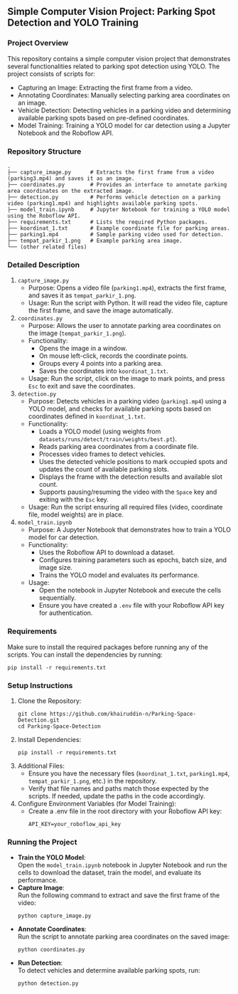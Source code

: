 ## Simple Computer Vision Project: Parking Spot Detection and YOLO Training  

### Project Overview  
This repository contains a simple computer vision project that demonstrates several functionalities related to parking spot detection using YOLO. The project consists of scripts for:
- Capturing an Image: Extracting the first frame from a video.
- Annotating Coordinates: Manually selecting parking area coordinates on an image.
- Vehicle Detection: Detecting vehicles in a parking video and determining available parking spots based on pre-defined coordinates.
- Model Training: Training a YOLO model for car detection using a Jupyter Notebook and the Roboflow API.

### Repository Structure  
```
.
├── capture_image.py      # Extracts the first frame from a video (parking3.mp4) and saves it as an image.
├── coordinates.py        # Provides an interface to annotate parking area coordinates on the extracted image.
├── detection.py          # Performs vehicle detection on a parking video (parking1.mp4) and highlights available parking spots.
├── model_train.ipynb     # Jupyter Notebook for training a YOLO model using the Roboflow API.
├── requirements.txt      # Lists the required Python packages.
├── koordinat_1.txt       # Example coordinate file for parking areas.
├── parking1.mp4          # Sample parking video used for detection.
├── tempat_parkir_1.png   # Example parking area image.
└── (other related files)
```

### Detailed Description  
1. `capture_image.py`
   - Purpose: Opens a video file (`parking1.mp4`), extracts the first frame, and saves it as `tempat_parkir_1.png`.
   - Usage: Run the script with Python. It will read the video file, capture the first frame, and save the image automatically.
2. `coordinates.py`
   - Purpose: Allows the user to annotate parking area coordinates on the image (`tempat_parkir_1.png`).
   - Functionality:
     - Opens the image in a window.
     - On mouse left-click, records the coordinate points.
     - Groups every 4 points into a parking area.
     - Saves the coordinates into `koordinat_1.txt`.
   - Usage: Run the script, click on the image to mark points, and press `Esc` to exit and save the coordinates.
3. `detection.py`
    - Purpose: Detects vehicles in a parking video (`parking1.mp4`) using a YOLO model, and checks for available parking spots based on coordinates defined in `koordinat_1.txt`.
    - Functionality:
      - Loads a YOLO model (using weights from `datasets/runs/detect/train/weights/best.pt`).
      - Reads parking area coordinates from a coordinate file.
      - Processes video frames to detect vehicles.
      - Uses the detected vehicle positions to mark occupied spots and updates the count of available parking slots.
      - Displays the frame with the detection results and available slot count.
      - Supports pausing/resuming the video with the `Space` key and exiting with the `Esc` key.
    - Usage: Run the script ensuring all required files (video, coordinate file, model weights) are in place.
4. `model_train.ipynb`
     - Purpose: A Jupyter Notebook that demonstrates how to train a YOLO model for car detection.
     - Functionality:
       - Uses the Roboflow API to download a dataset.
       - Configures training parameters such as epochs, batch size, and image size.
       - Trains the YOLO model and evaluates its performance.
     - Usage:
       - Open the notebook in Jupyter Notebook and execute the cells sequentially.
       - Ensure you have created a `.env` file with your Roboflow API key for authentication.  

  ### Requirements  
  Make sure to install the required packages before running any of the scripts. You can install the dependencies by running:
  ```
  pip install -r requirements.txt
  ```

### Setup Instructions  
  1. Clone the Repository:
     ```
     git clone https://github.com/khairuddin-n/Parking-Space-Detection.git
     cd Parking-Space-Detection
     ```
  2. Install Dependencies:
     ```
     pip install -r requirements.txt
     ```
  3. Additional Files:
     - Ensure you have the necessary files (`koordinat_1.txt`, `parking1.mp4`, `tempat_parkir_1.png`, etc.) in the repository.
     - Verify that file names and paths match those expected by the scripts. If needed, update the paths in the code accordingly.
   4. Configure Environment Variables (for Model Training):
      - Create a .env file in the root directory with your Roboflow API key:
        ```
        API_KEY=your_roboflow_api_key
        ```
 ### Running the Project   
 - **Train the YOLO Model**:  
   Open the `model_train.ipynb` notebook in Jupyter Notebook and run the cells to download the dataset, train the model, and evaluate its performance.    
 - **Capture Image**:  
   Run the following command to extract and save the first frame of the video:
   ```
   python capture_image.py
   ```
 - **Annotate Coordinates**:  
   Run the script to annotate parking area coordinates on the saved image:
   ```
   python coordinates.py
   ```
 - **Run Detection**:  
   To detect vehicles and determine available parking spots, run:
   ```
   python detection.py
   ```  
